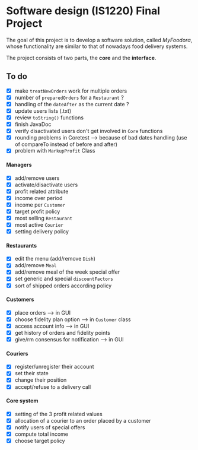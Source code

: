 # Software design (IS1220) Final Project
The goal of this project is to develop a software solution, called *MyFoodora*,
whose functionality are similar to that of nowadays food delivery systems.

The project consists of two parts, the **core** and the **interface**.

## To do
- [x] make `treatNewOrders` work for multiple orders
- [x] number of `preparedOrders` for a `Restaurant` ? 
- [x] handling of the `dateAfter` as the current date ?
- [x] update users lists (.txt)
- [x] review `toString()` functions
- [x] finish JavaDoc
- [x] verify disactivated users don't get involved in `Core` functions
- [x] rounding problems in Coretest --> because of bad dates handling (use of compareTo instead of before and after)
- [x] problem with `MarkupProfit` Class

#### Managers
- [x] add/remove users
- [x] activate/disactivate users
- [x] profit related attribute
- [x] income over period
- [x] income per `Customer`
- [x] target profit policy
- [x] most selling `Restaurant`
- [x] most active `Courier`
- [x] setting delivery policy

#### Restaurants
- [x] edit the menu (add/remove `Dish`)
- [x] add/remove `Meal`
- [x] add/remove meal of the week special offer
- [x] set generic and special `discountFactors`
- [x] sort of shipped orders according policy

#### Customers
- [x] place orders --> in GUI
- [x] choose fidelity plan option --> in `Customer` class
- [x] access account info --> in GUI
- [x] get history of orders and fidelity points
- [x] give/rm consensus for notification --> in GUI

#### Couriers
- [x] register/unregister their account
- [x] set their state
- [x] change their position
- [x] accept/refuse to a delivery call

#### Core system
- [x] setting of the 3 profit related values
- [x] allocation of a courier to an order placed by a customer
- [x] notify users of special offers
- [x] compute total income
- [x] choose target policy
